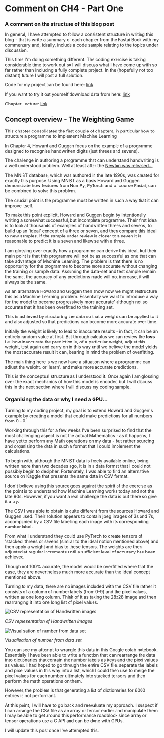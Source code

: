 # Comment on CH4 - Part One

### A comment on the structure of this blog post

In general, I have attempted to follow a consistent structure in writing this blog - that is write a summary of each chapter from the Fastai Book with my commentary and, ideally, include a code sample relating to the topics under discussion.

This time I'm doing something different. The coding exercise is taking considerable time to work out so I will discuss what I have come up with so far rather than including a fully complete project. In the (hopefully not too distant) future I will post a full solution.

Code for my project can be found here: [link](https://colab.research.google.com/drive/1h2dfWa9ftkpf248EiHzvxmOQJWF3AeRt?usp=sharing)

If you want to try it out yourself download data from here: [link](https://www.kaggle.com/oddrationale/mnist-in-csv)

Chapter Lecture: [link](https://youtu.be/p50s63nPq9I)

## Concept overview - The Weighting Game

This chapter consolidates the first couple of chapters, in particular how to structure a programme to implement Machine Learning.

In Chapter 4, Howard and Guggen focus on the example of a programme designed to recognise handwritten digits (just threes and sevens).

The challenge in authoring a programme that can understand handwriting is a well understood problem. Well at least after the [Newton was released...](https://www.youtube.com/embed/u6qxixgQJ4M")


The MNIST database, which was authored in the late 1990s, was created for exactly this purpose. Using MNIST as a basis Howard and Guggen demonstrate how features from NumPy, PyTorch and of course Fastai, can be combined to solve this problem.

The crucial point is the programme must be written in such a way that it can improve itself.

To make this point explicit, Howard and Guggen begin by intentionally writing a somewhat successful, but incomplete programme. Their first idea is to look at thousands of examples of handwritten threes and sevens, to build up an 'ideal' concept of a three or seven, and then compare this ideal to new samples. If the sample under review is closer to a seven it is reasonable to predict it is a seven and likewise with a three.

I am glossing over exactly how a programme can derive this ideal, but their main point is that this programme will not be as successful as one that can take advantage of Machine Learning. The problem is that there is no opportunity for the programme to become more accurate without changing the training or sample data. Assuming the data-set and test sample remain the same, the accuracy of any predictions made will not increase, it will always be the same.

As an alternative Howard and Guggen then show how we might restructure this as a Machine Learning problem. Essentially we want to introduce a way for the model to become progressively more accurate' although not so accurate that it has been overfitted to the training set.

This is achieved by structuring the data so that a weight can be applied to it and also adjusted so that predictions can become more accurate over time.

Initially the weight is likely to lead to inaccurate results - in fact, it can be an entirely random value at first. But through calculus we can review the **loss** i.e. how inaccurate the prediction is, of a particular weight, adjust this weight, test again and carry on in this way until we believe the model yields the most accurate result it can, bearing in mind the problem of overfitting. 

The main thing here is we now have a situation where a programme can adjust the weight, or 'learn', and make more accurate predictions.

This is the conceptual structure as I understood it. Once again I am glossing over the exact mechanics of how this model is encoded but I will discuss this in the next section where I will discuss my coding sample.

### Organising the data or why I need a GPU...

Turning to my coding project, my goal is to extend Howard and Guggen's example by creating a model that could make predictions for all numbers from 0 - 9.

Working through this for a few weeks I've been surprised to find that the most challenging aspect is not the actual Mathematics - as it happens, I have yet to perform any Math operations on my data - but rather sourcing and organising the data in such a format that I could implement the calculations.

To begin with, although the MNIST data is freely available online, being written more than two decades ago, it is in a data format that I could not possibly begin to decipher. Fortunately, I was able to find an alternative source on Kaggle that presents the same data in CSV format. 

I don't believe using this source goes against the spirit of the exercise as the point is to understand how Machine Learning works today and not the late 90s. However, if you want a real challenge the data is out there so give it a try.

The CSV I was able to obtain is quite different from the sources Howard and Guggen used. Their solution appears to contain jpeg images of 3s and 7s, accompanied by a CSV file labelling each image with its corresponding number label. 

From what I understand they could use PyTorch to create tensors of 'stacked' threes or sevens (similar to the ideal notion mentioned above) and then apply a weight and bias to these tensors. The weights are then adjusted at regular increments until a sufficient level of accuracy has been achieved. 

Though not 100% accurate, the model would be overfitted where that the case, they are nevertheless much more accurate than the ideal concept mentioned above.

Turning to my data, there are no images included with the CSV file rather it consists of a column of number labels (from 0-9) and the pixel values, written as one long column. Think of it as taking the 28x28 image and then rearranging it into one long list of pixel values.

<img src="https://i.imgur.com/JYUwIep.png" alt="CSV representation of Handwritten images">

*CSV representation of Handwritten images*

<img src="https://i.imgur.com/0nJA9gg.png" title="Visualisation of number from data set">

*Visualisation of number from data set*

You can see my attempt to wrangle this data in this Google colab notebook. Essentially I have been able to write a function that can rearrange the data into dictionaries that contain the number labels as keys and the pixel values as values. I had hoped to go through the entire CSV file, separate the labels and pixel values in this way into a list, which I could then use to merge the pixel values for each number ultimately into stacked tensors and then perform the math operations on them.

However, the problem is that generating a list of dictionaries for 6000 entries is not performant.

At this point, I will have to go back and reevaluate my approach. I suspect if I can arrange the CSV file as an array or tensor earlier and manipulate them I may be able to get around this performance roadblock since array or tensor operations use a C API and can be done with GPUs.

I will update this post once I've attempted this.
